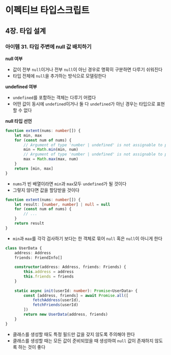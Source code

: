 # 이펙티브 타입스크립트
## 4장. 타입 설계
### 아이템 31. 타입 주변에 null 값 배치하기
**null 여부**
- 값이 전부 `null`이거나 전부 `null`이 아닌 경우로 명확히 구분하면 다루기 쉬워진다
- 타입 전체에 `null`을 추가하는 방식으로 모델링한다

**undefined 여부**
- `undefined`를 포함하는 객체는 다루기 어렵다
- 어떤 값이 동시에 `undefined`이거나 둘 다 `undefined`가 아닌 경우는 타입으로 표현할 수 없다

**null 타입 선언**
```typescript
function extent(nums: number[]) {
    let min, max
    for (const num of nums) {
        // Argument of type 'number | undefined' is not assignable to parameter of type 'number'
        min = Math.min(min, num)
        // Argument of type 'number | undefined' is not assignable to parameter of type 'number'
        max = Math.max(max, num)
    }
    return [min, max]
}
```
- `nums`가 빈 배열이라면 `min`과 `max`모두 `undefined`가 될 것이다
- 그렇지 않다면 값을 할당받을 것이다

```typescript
function extent(nums: number[]) {
    let result: [number, number] | null = null
    for (const num of nums) {
        // ...
    }
    return result
}
```
- `min`과 `max`를 각각 검사하기 보다는 한 객체로 묶어 `null` 혹은 `null`이 아니게 한다

```typescript
class UserData {
    address: Address
    friends: FriendInfo[]
    
    constructor(address: Address, friends: Friends) {
        this.address = address
        this.friends = friends
    }
    
    static async init(userId: number): Promise<UserData> {
        const [address, friends] = await Promise.all([
            fetchAddress(userId),
            fetchFriends(userId)
        ])
        return new UserData(address, friends)
    }
}
```
- 클래스를 생성할 때도 특정 필드만 값을 갖지 않도록 주의해야 한다
- 클래스를 생성할 때는 모든 값이 준비되었을 때 생성하여 `null` 값이 존재하지 않도록 하는 것이 좋다